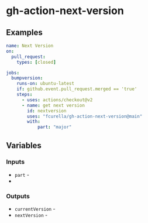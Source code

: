 # gh-action-next-version

## Examples

```yml
name: Next Version
on:
  pull_request:
    types: [closed]

jobs:
  bumpversion:
    runs-on: ubuntu-latest
    if: github.event.pull_request.merged == 'true'
    steps:
      - uses: actions/checkout@v2
      - name: get next version
        id: nextversion
        uses: "fcurella/gh-action-next-version@main"
        with:
            part: "major"
```

## Variables

### Inputs

* `part` - 
* 
### Outputs

* `currentVersion` - 
* `nextVersion` - 
